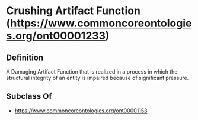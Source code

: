 # Crushing Artifact Function (https://www.commoncoreontologies.org/ont00001233)

## Definition
A Damaging Artifact Function that is realized in a process in which the structural integrity of an entity is impaired because of significant pressure.

## Subclass Of
- https://www.commoncoreontologies.org/ont00001153

